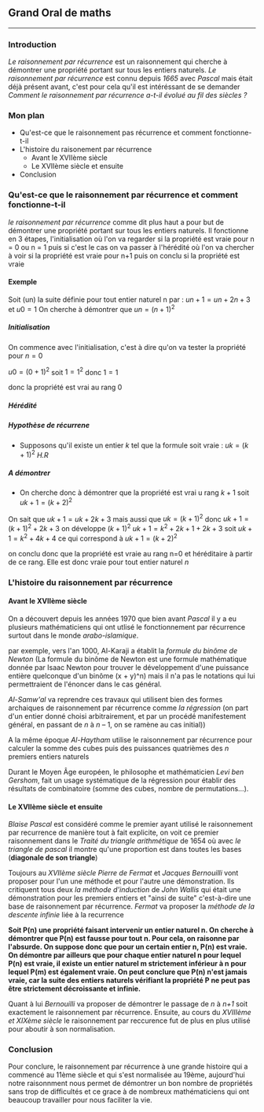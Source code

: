 

## Grand Oral de maths

---



### Introduction

*Le raisonnement par récurrence* est un raisonnement qui cherche à démontrer une propriété portant sur tous les entiers naturels. *Le raisonnement par récurrence* est connu depuis *1665* avec *Pascal* mais était déjà présent avant, c'est pour cela qu'il est intéréssant de se demander *Comment le raisonnement par récurrence a-t-il évolué au fil des siècles ?*

### Mon plan

- Qu'est-ce que le raisonnement pas récurrence et comment fonctionne-t-il
- L'histoire du raisonement par récurrence
	- Avant le XVIIème siècle
	- Le XVIIème siècle et ensuite
- Conclusion

### Qu'est-ce que le raisonnement par récurrence et comment fonctionne-t-il

*le raisonnement par récurrence* comme dit plus haut a pour but de démontrer une propriété portant sur tous les entiers naturels. Il fonctionne en 3 étapes, l'initialisation où l'on va regarder si la propriété est vraie pour n = 0 ou n = 1 puis si c'est le cas on va passer à l'hérédité où l'on va chercher à voir si la propriété est vraie pour n+1 puis on conclu si la propriété est vraie

#### Exemple

Soit (un) la suite définie pour tout entier naturel n par :
$un+1 = un + 2n + 3$ et $u0 = 1$
On cherche à démontrer que $un = (n+1)^2$

##### Initialisation

On commence avec l'initialisation, c'est à dire qu'on va tester la propriété pour $n=0$


$u0 = (0 + 1)^2$ soit $1 = 1^2$ donc $1 = 1$

donc la propriété est vrai au rang 0

##### Hérédité
##### Hypothèse de récurrene

- Supposons qu'il existe un entier *k* tel que la formule soit vraie :
$uk = (k+1)^2$ *H.R*

##### A démontrer

- On cherche donc à démontrer que la propriété est vrai u rang $k+1$ soit $uk+1 = (k + 2)^2$

On sait que 
$uk+1 = uk + 2k +3$
mais aussi que $uk = (k+1)^2$ donc
$uk+1 = (k+1)^2 + 2k + 3$
on développe $(k+1)^2$
$uk+1 = k^2 + 2k + 1 + 2k + 3$
soit
$uk+1 = k^2 + 4k + 4$
ce qui correspond à 
$uk+1 = (k+2)^2$

on conclu donc que la propriété est vraie au rang n=0 et héréditaire à partir de ce rang. Elle est donc vraie pour tout entier naturel *n*

### L'histoire du raisonnement par récurrence

#### Avant le XVIIème siècle

On a découvert depuis les années 1970 que bien avant *Pascal* il y a eu plusieurs mathématiciens qui ont utlisé le fonctionnement par récurrence surtout dans le monde *arabo-islamique*. 

par exemple, vers l'an 1000, Al-Karaji a établit la *formule du binôme de Newton* (La formule du binôme de Newton est une formule mathématique donnée par Isaac Newton pour trouver le développement d'une puissance entière quelconque d'un binôme (x + y)^n) mais il n'a pas le notations qui lui permettraient de l'énoncer dans le cas général. 

*Al-Samw'al* va reprendre ces travaux qui utilisent bien des formes archaiques de raisonnement par récurrence comme *la régression* (on part d'un entier donné choisi arbitrairement, et par un procédé manifestement général, en passant de _n_ à _n_ – 1, on se ramène au cas initial))

A la même époque *Al-Haytham* utilise le raisonnement par récurrence pour calculer la somme des cubes puis des puissances quatrièmes des _n_ premiers entiers naturels

Durant le Moyen Âge européen, le philosophe et mathématicien *Levi ben Gershom*, fait un usage systématique de la régression pour établir des résultats de combinatoire (somme des cubes, nombre de permutations…).

#### Le XVIIème siècle et ensuite

*Blaise Pascal* est considéré comme le premier ayant utilisé le raisonnement par recurrence de manière tout à fait explicite, on voit ce premier raisonnement dans le *Traité du triangle arithmétique* de 1654 où avec *le triangle de pascal* il montre qu'une proportion est dans toutes les bases (**diagonale de son triangle**)

Toujours au *XVIIème siècle* *Pierre de Fermat* et *Jacques Bernouilli* vont proposer pour l'un une méthode et pour l'autre une démonstration. Ils critiquent tous deux *la méthode d'induction* de *John Wallis* qui était une démonstration pour les premiers entiers et "ainsi de suite" c'est-à-dire une base de raisonnement par récurrence. *Fermat* va proposer la *méthode de la descente infinie* liée à la recurrence

**Soit P(n) une propriété faisant intervenir un entier naturel n. On cherche à démontrer que P(n) est fausse pour tout n. Pour cela, on raisonne par l'absurde. On suppose donc que pour un certain entier n, P(n) est vraie. On démontre par ailleurs que pour chaque entier naturel n pour lequel P(n) est vraie, il existe un entier naturel m strictement inférieur à n pour lequel P(m) est également vraie. On peut conclure que P(n) n'est jamais vraie, car la suite des entiers naturels vérifiant la propriété P ne peut pas être strictement décroissante et infinie.**

Quant à lui *Bernouilli* va proposer de démontrer le passage de *n* à *n+1* soit exactement le raisonnement par récurrence. Ensuite, au cours du *XVIIIème et XIXème siècle* le raisonnement par reccurence fut de plus en plus utilisé pour aboutir à son normalisation. 

### Conclusion

Pour conclure, le raisonnement par récurrence à une grande histoire qui a commencé au 11ème siècle et qui s'est normalisée au 19ème, aujourd'hui notre raisonnment nous permet de démontrer un bon nombre de propriétés sans trop de difficultés et ce grace à de nombreux mathématiciens qui ont beaucoup travailler pour nous faciliter la vie. 

